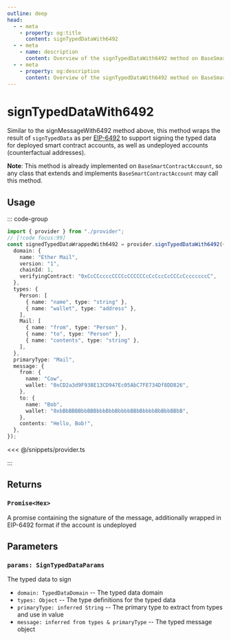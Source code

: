 ```yaml
---
outline: deep
head:
  - - meta
    - property: og:title
      content: signTypedDataWith6492
  - - meta
    - name: description
      content: Overview of the signTypedDataWith6492 method on BaseSmartContractAccount
  - - meta
    - property: og:description
      content: Overview of the signTypedDataWith6492 method on BaseSmartContractAccount
---
```


# signTypedDataWith6492

Similar to the signMessageWith6492 method above, this method wraps the result of `signTypedData` as per [EIP-6492](https://eips.ethereum.org/EIPS/eip-6492) to support signing the typed data for deployed smart contract accounts, as well as undeployed accounts (counterfactual addresses).

**Note**: This method is already implemented on `BaseSmartContractAccount`, so any class that extends and implements `BaseSmartContractAccount` may call this method.

## Usage

::: code-group

```ts [example.ts]
import { provider } from "./provider";
// [!code focus:99]
const signedTypedDataWrappedWith6492 = provider.signTypedDataWith6492({
  domain: {
    name: "Ether Mail",
    version: "1",
    chainId: 1,
    verifyingContract: "0xCcCCccccCCCCcCCCCCCcCcCccCcCCCcCcccccccC",
  },
  types: {
    Person: [
      { name: "name", type: "string" },
      { name: "wallet", type: "address" },
    ],
    Mail: [
      { name: "from", type: "Person" },
      { name: "to", type: "Person" },
      { name: "contents", type: "string" },
    ],
  },
  primaryType: "Mail",
  message: {
    from: {
      name: "Cow",
      wallet: "0xCD2a3d9F938E13CD947Ec05AbC7FE734Df8DD826",
    },
    to: {
      name: "Bob",
      wallet: "0xbBbBBBBbbBBBbbbBbbBbbbbBBbBbbbbBbBbbBBbB",
    },
    contents: "Hello, Bob!",
  },
});
```

<<< @/snippets/provider.ts

:::

## Returns

### `Promise<Hex>`

A promise containing the signature of the message, additionally wrapped in EIP-6492 format if the account is undeployed

## Parameters

### `params: SignTypedDataParams`

The typed data to sign

- `domain: TypedDataDomain` -- The typed data domain
- `types: Object` -- The type definitions for the typed data
- `primaryType: inferred String` -- The primary type to extract from types and use in value
- `message: inferred from types & primaryType` -- The typed message object
